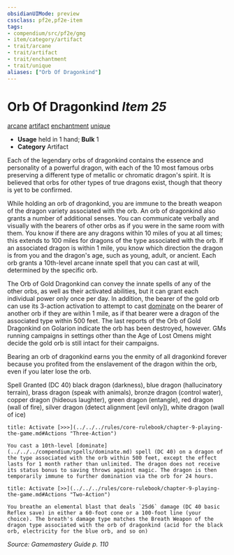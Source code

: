 ```yaml
---
obsidianUIMode: preview
cssclass: pf2e,pf2e-item
tags:
- compendium/src/pf2e/gmg
- item/category/artifact
- trait/arcane
- trait/artifact
- trait/enchantment
- trait/unique
aliases: ["Orb Of Dragonkind"]
---
```

# Orb Of Dragonkind *Item 25*  
[arcane](../../../Rules/traits/arcane.md)  [artifact](../../../Rules/traits/artifact-gmg.md)  [enchantment](../../../Rules/traits/enchantment.md)  [unique](../../../Rules/traits/unique.md)  

- **Usage** held in 1 hand; **Bulk** 1
- **Category** Artifact

Each of the legendary orbs of dragonkind contains the essence and personality of a powerful dragon, with each of the 10 most famous orbs preserving a different type of metallic or chromatic dragon's spirit. It is believed that orbs for other types of true dragons exist, though that theory is yet to be confirmed.

While holding an orb of dragonkind, you are immune to the breath weapon of the dragon variety associated with the orb. An orb of dragonkind also grants a number of additional senses. You can communicate verbally and visually with the bearers of other orbs as if you were in the same room with them. You know if there are any dragons within 10 miles of you at all times; this extends to 100 miles for dragons of the type associated with the orb. If an associated dragon is within 1 mile, you know which direction the dragon is from you and the dragon's age, such as young, adult, or ancient. Each orb grants a 10th-level arcane innate spell that you can cast at will, determined by the specific orb.

The Orb of Gold Dragonkind can convey the innate spells of any of the other orbs, as well as their activated abilities, but it can grant each individual power only once per day. In addition, the bearer of the gold orb can use its 3-action activation to attempt to cast [dominate](../../spells/dominate.md) on the bearer of another orb if they are within 1 mile, as if that bearer were a dragon of the associated type within 500 feet. The last reports of the Orb of Gold Dragonkind on Golarion indicate the orb has been destroyed, however. GMs running campaigns in settings other than the Age of Lost Omens might decide the gold orb is still intact for their campaigns.

Bearing an orb of dragonkind earns you the enmity of all dragonkind forever because you profited from the enslavement of the dragon within the orb, even if you later lose the orb.

Spell Granted (DC 40) black dragon (darkness), blue dragon (hallucinatory terrain), brass dragon (speak with animals), bronze dragon (control water), copper dragon (hideous laughter), green dragon (entangle), red dragon (wall of fire), silver dragon (detect alignment [evil only]), white dragon (wall of ice)

```ad-embed-ability
title: Activate [>>>](../../../rules/core-rulebook/chapter-9-playing-the-game.md#Actions "Three-Action")

You cast a 10th-level [dominate](../../../compendium/spells/dominate.md) spell (DC 40) on a dragon of the type associated with the orb within 500 feet, except the effect lasts for 1 month rather than unlimited. The dragon does not receive its status bonus to saving throws against magic. The dragon is then temporarily immune to further domination via the orb for 24 hours.
```

```ad-embed-ability
title: Activate [>>](../../../rules/core-rulebook/chapter-9-playing-the-game.md#Actions "Two-Action")

You breathe an elemental blast that deals `25d6` damage (DC 40 basic Reflex save) in either a 60-foot cone or a 100-foot line (your choice). The breath's damage type matches the Breath Weapon of the dragon type associated with the orb of dragonkind (acid for the black orb, electricity for the blue orb, and so on)
```

*Source: Gamemastery Guide p. 110*
